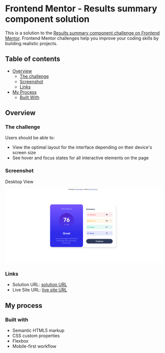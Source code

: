 # Frontend Mentor - Results summary component solution

This is a solution to the [Results summary component challenge on Frontend Mentor](https://www.frontendmentor.io/challenges/results-summary-component-CE_K6s0maV). Frontend Mentor challenges help you improve your coding skills by building realistic projects.

## Table of contents

- [Overview](#overview)
  - [The challenge](#the-challenge)
  - [Screenshot](#screenshot)
  - [Links](#links)
- [My Process](#my-process)
  - [Built With](#built-with)

## Overview

### The challenge

Users should be able to:

- View the optimal layout for the interface depending on their device's screen size
- See hover and focus states for all interactive elements on the page

### Screenshot

Desktop View

![](/assets/images/solution/desktopView.png)

### Links

- Solution URL: [solution URL](https://github.com/Loluva/FrontEndMentor_ResultsSummaryComponent)
- Live Site URL: [live site URL](https://loluva.github.io/FrontEndMentor_ResultsSummaryComponent/)

## My process

### Built with

- Semantic HTML5 markup
- CSS custom properties
- Flexbox
- Mobile-first workflow
